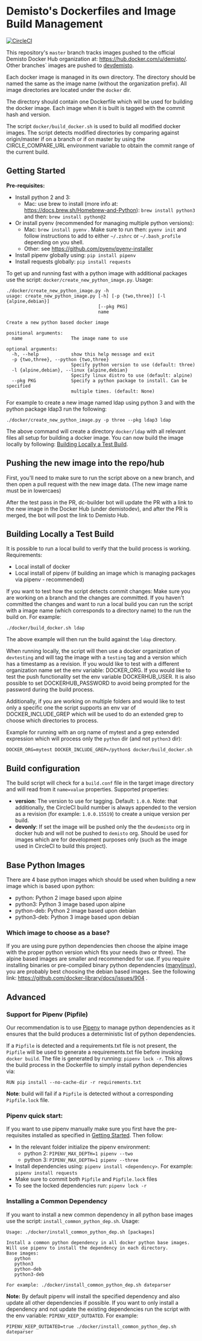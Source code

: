 # Demisto's Dockerfiles and Image Build Management

[![CircleCI](https://circleci.com/gh/demisto/dockerfiles.svg?style=svg)](https://circleci.com/gh/demisto/dockerfiles)

This repository's `master` branch tracks images pushed to the official Demisto Docker Hub organization at: https://hub.docker.com/u/demisto/. Other branches` images are pushed to [devdemisto](https://hub.docker.com/u/devdemisto).

Each docker image is managed in its own directory. The directory should be named the same as the image name (without the organization prefix). All image directories are located under the `docker` dir.

The directory should contain one Dockerfile which will be used for building the docker image. Each image when it is built is tagged with the commit hash and version. 

The script `docker/build_docker.sh` is used to build all modified docker images. The script detects modified directories by comparing against origin/master if on a branch or if on master by using the CIRCLE_COMPARE_URL environment variable to obtain the commit range of the current build.

## Getting Started
**Pre-requisites:**
* Install python 2 and 3:
  * Mac: use brew to install (more info at: https://docs.brew.sh/Homebrew-and-Python): `brew install python3` and then: `brew install python@2`
* Or install pyenv (recommended for managing multiple python versions):
    * Mac: `brew install pyenv` . Make sure to run then: `pyenv init` and follow instructions to add to either `~/.zshrc` or `~/.bash_profile` depending on you shell.
    * Other: see https://github.com/pyenv/pyenv-installer 
* Install pipenv globally using: `pip install pipenv`
* Install requests globally: `pip install requests`

To get up and running fast with a python image with additional packages use the script: `docker/create_new_python_image.py`. Usage:
```
./docker/create_new_python_image.py -h
usage: create_new_python_image.py [-h] [-p {two,three}] [-l {alpine,debian}]
                                  [--pkg PKG]
                                  name

Create a new python based docker image

positional arguments:
  name                  The image name to use

optional arguments:
  -h, --help            show this help message and exit
  -p {two,three}, --python {two,three}
                        Specify python version to use (default: three)
  -l {alpine,debian}, --linux {alpine,debian}
                        Specify linux distro to use (default: alpine)
  --pkg PKG             Specify a python package to install. Can be specified
                        multiple times. (default: None)
```

For example to create a new image named ldap using python 3 and with the python package ldap3 run the following:
```
./docker/create_new_python_image.py -p three --pkg ldap3 ldap
```
The above command will create a directory `docker/ldap` with all relevant files all setup for building a docker image. You can now build the image locally by following: [Building Locally a Test Build](#building-locally-a-test-build).


## Pushing the new image into the repo/hub
First, you'll need to make sure to run the script above on a new branch, and then open a pull request with the new image data. (The new image name must be in lowercaes)

After the test pass in the PR, dc-builder bot will update the PR with a link to the new image in the Docker Hub (under demistodev), and after the PR is merged, the bot will post the link to Demisto Hub.

## Building Locally a Test Build
It is possible to run a local build to verify that the build process is working. Requirements:
* Local install of docker
* Local install of pipenv (if building an image which is managing packages via pipenv - recommended)


If you want to test how the script detects commit changes: Make sure you are working on a branch and the changes are committed. If you haven't committed the changes and want to run a local build you can run the script with a image name (which corresponds to a directory name) to the run the build on. For example:

```
./docker/build_docker.sh ldap
```

The above example will then run the build against the `ldap` directory.

When running locally, the script will then use a docker organization of `devtesting` and will tag the image with a `testing` tag and a version which has a timestamp as a revision. If you would like to test with a different organization name set the env variable: DOCKER_ORG. If you would like to test the push functionality set the env variable DOCKERHUB_USER. It is also possible to set DOCKERHUB_PASSWORD to avoid being prompted for the password during the build process.

Additionally, if you are working on multiple folders and would like to test only a specific one the script supports an env var of DOCKER_INCLUDE_GREP which will be used to do an extended grep to choose which directories to process.

Example for running with an org name of mytest and a grep extended expression which will process only the `python` dir (and not `python3` dir):

```
DOCKER_ORG=mytest DOCKER_INCLUDE_GREP=/python$ docker/build_docker.sh 
``` 


## Build configuration
The build script will check for a `build.conf` file in the target image directory and will read from it `name=value` properties. Supported properties:

* **version**: The version to use for tagging. Default: `1.0.0`. Note: that additionally, the CircleCI build number is always appended to the version as a revision (for example: `1.0.0.15519`) to create a unique version per build.
* **devonly**: If set the image will be pushed only the the `devdemisto` org in docker hub and will not be pushed to `demisto` org. Should be used for images which are for development purposes only (such as the image used in CircleCI to build this project).

## Base Python Images
There are 4 base python images which should be used when building a new image which is based upon python:

* python: Python 2 image based upon alpine
* python3: Python 3 image based upon alpine
* python-deb: Python 2 image based upon debian
* python3-deb: Python 3 image based upon debian

### Which image to choose as a base?

If you are using pure python dependencies then choose the alpine image with the proper python version which fits your needs (two or three). The alpine based images are smaller and recommended for use. If you require installing binaries or pre-compiled binary python dependencies ([manylinux](https://github.com/pypa/manylinux)), you are probably best choosing the debian based images. See the following link: https://github.com/docker-library/docs/issues/904 .

## Advanced
### Support for Pipenv (Pipfile)
Our recommendation is to use [Pipenv](https://pipenv.readthedocs.io/en/latest/) to manage python dependencies as it ensures that the build produces a deterministic list of python dependencies.

If a `Pipfile` is detected and a requirements.txt file is not present, the `Pipfile` will be used to generate a requirements.txt file before invoking `docker build`. The file is generated by running: `pipenv lock -r`. This allows the build process in the Dockerfile to simply install python dependencies via: 
```docker
RUN pip install --no-cache-dir -r requirements.txt
``` 
**Note**: build will fail if a `Pipfile` is detected without a corresponding `Pipfile.lock` file.

### Pipenv quick start:
If you want to use pipenv manually make sure you first have the pre-requisites installed as specified in [Getting Started](#getting-started). Then follow:
* In the relevant folder initialize the pipenv environment:
    * python 2: `PIPENV_MAX_DEPTH=1 pipenv --two`
    * python 3: `PIPENV_MAX_DEPTH=1 pipenv --three`
* Install dependencies using: `pipenv install <dependency>`. For example: `pipenv install requests`
* Make sure to commit both `Pipfile` and `Pipfile.lock` files
* To see the locked dependencies run: `pipenv lock -r` 

### Installing a Common Dependency
If you want to install a new common dependency in all python base images use the script: `install_common_python_dep.sh`. Usage:
```
Usage: ./docker/install_common_python_dep.sh [packages]

Install a common python dependency in all docker python base images.
Will use pipenv to install the dependency in each directory.
Base images:
   python
   python3
   python-deb
   python3-deb

For example: ./docker/install_common_python_dep.sh dateparser
```
**Note:** By default pipenv will install the specified dependency and also update all other dependencies if possible. If you want to only install a dependency and not update the existing dependencies run the script with the env variable: `PIPENV_KEEP_OUTDATED`. For example:
```
PIPENV_KEEP_OUTDATED=true ./docker/install_common_python_dep.sh dateparser
```
